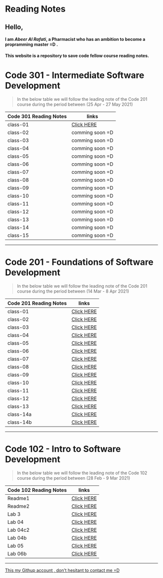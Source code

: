 # Reading Notes

## Hello, 

#### I am *Abeer Al Rafati*, a Pharmacist who has an ambition to become a propramming master =D .


#### This website is a repository to save code fellow course reading notes.  

# Code 301 - Intermediate Software Development   

> In the below table we will follow the leading note of the Code 201 course during the period between (25 Apr - 27 May 2021)   




| Code 301 Reading Notes                 |      links                                                               |
| -------------------------------------  | -------------------------------------------------------------------------|
|   class-01                             |[Click HERE](https://abeeral-rafati.github.io/301/class-01)               |
|   class-02                             |comming soon =D                                                           |
|   class-03                             |comming soon =D                                                           |
|   class-04                             |comming soon =D                                                           |
|   class-05                             |comming soon =D                                                           |
|   class-06                             |comming soon =D                                                           |
|   class-07                             |comming soon =D                                                           |
|   class-08                             |comming soon =D                                                           |
|   class-09                             |comming soon =D                                                           |
|   class-10                             |comming soon =D                                                           |
|   class-11                             |comming soon =D                                                           |
|   class-12                             |comming soon =D                                                           |
|   class-13                             |comming soon =D                                                           |
|   class-14                             |comming soon =D                                                           |
|   class-15                             |comming soon =D                                                           |


---------------------------------------------



#  Code 201 - Foundations of Software Development



> In the below table we will follow the leading note of the Code 201 course during the period between (14 Mar - 8 Apr 2021)



| Code 201 Reading Notes                 |      links                                                              |
| -------------------------------------  | ------------------------------------------------------------------------|
|   class-01                             |[Click HERE](https://abeeral-rafati.github.io/Read_Note/201/class-01)    |
|   class-02                             |[Click HERE](https://abeeral-rafati.github.io/Read_Note/201/class-02)    |
|   class-03                             |[Click HERE](https://abeeral-rafati.github.io/Read_Note/201/class-03)    |
|   class-04                             |[Click HERE](https://abeeral-rafati.github.io/Read_Note/201/class-04)    |
|   class-05                             |[Click HERE](https://abeeral-rafati.github.io/Read_Note/201/class-05)    |
|   class-06                             |[Click HERE](https://abeeral-rafati.github.io/Read_Note/201/class-06)    |
|   class-07                             |[Click HERE](https://abeeral-rafati.github.io/Read_Note/201/class-07)    |
|   class-08                             |[Click HERE](https://abeeral-rafati.github.io/Read_Note/201/class-08)    |
|   class-09                             |[Click HERE](https://abeeral-rafati.github.io/Read_Note/201/class-09)    |
|   class-10                             |[Click HERE](https://abeeral-rafati.github.io/Read_Note/201/class-10)    |
|   class-11                             |[Click HERE](https://abeeral-rafati.github.io/Read_Note/201/class-11)    |
|   class-12                             |[Click HERE](https://abeeral-rafati.github.io/Read_Note/201/class-12)    |
|   class-13                             |[Click HERE](https://abeeral-rafati.github.io/Read_Note/201/class-new)   |
|   class-14a                            |[Click HERE](https://abeeral-rafati.github.io/Read_Note/201/class-14a)   |
|   class-14b                            |[Click HERE](https://abeeral-rafati.github.io/Read_Note/201/class-14b)   |

---------------------------------------------


# Code 102 - Intro to Software Development


> In the below table we will follow the leading note of the Code 102 course during the period between (28 Feb - 9 Mar 2021)

| Code 102 Reading Notes                 |      links                                                               |
| -------------------------------------  | -------------------------------------------------------------------------|
| Readme1                                |[Click HERE](https://abeeral-rafati.github.io/Read_Note/102/Readme1)      |
| Readme2                                |[Click HERE](https://abeeral-rafati.github.io/Read_Note/102/Readme2)      |
| Lab 3                                  |[Click HERE](https://abeeral-rafati.github.io/Read_Note/102/Readme_lab3)  |
| Lab 04                                 |[Click HERE](https://abeeral-rafati.github.io/Read_Note/102/Read_04)      |
| Lab 04c2                               |[Click HERE](https://abeeral-rafati.github.io/Read_Note/102/Read_04c2)    |
| Lab 04b                                |[Click HERE](https://abeeral-rafati.github.io/Read_Note/102/Read_04b)     |
| Lab 05                                 |[Click HERE](https://abeeral-rafati.github.io/Read_Note/102/Read_05)      |
| Lab 06b                                |[Click HERE](https://abeeral-rafati.github.io/Read_Note/102/Read_06b)     |


-------------------------------------------------


[This my Githup account , don't hesitant to contact me =D](https://github.com/AbeerAl-Rafati) 
